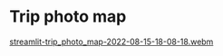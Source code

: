 # Trip photo map

[streamlit-trip_photo_map-2022-08-15-18-08-18.webm](https://user-images.githubusercontent.com/71987212/184677142-30c0bdc4-fc12-4907-aa8c-1bebc2146b22.webm)
